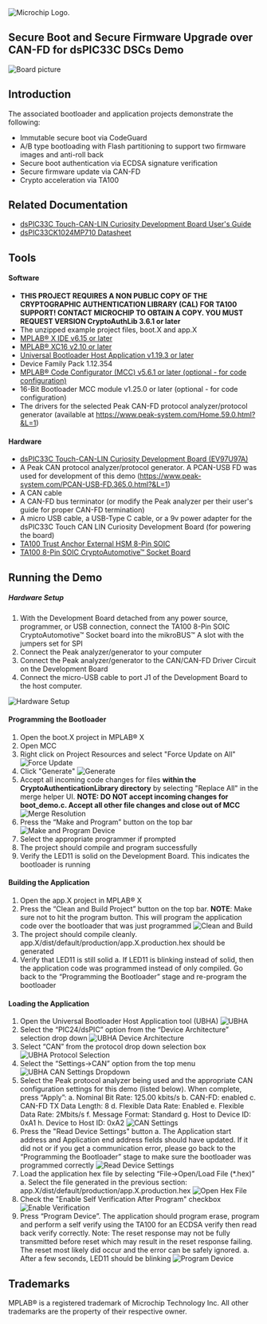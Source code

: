 <picture>
    <source media="(prefers-color-scheme: dark)" srcset="../images/microchip_logo_white_red.png">
	<source media="(prefers-color-scheme: light)" srcset="../images/microchip_logo_black_red.png">
    <img alt="Microchip Logo." src="../images/microchip_logo_black_red.png">
</picture>

## Secure Boot and Secure Firmware Upgrade over CAN-FD for dsPIC33C DSCs Demo

![Board picture](./images/board.jpg)

## Introduction
The associated bootloader and application projects demonstrate the following: 
* Immutable secure boot via CodeGuard
* A/B type bootloading with Flash partitioning to support two firmware images and anti-roll back
* Secure boot authentication via ECDSA signature verification 
* Secure firmware update via CAN-FD
* Crypto acceleration via TA100

## Related Documentation
* [dsPIC33C Touch-CAN-LIN Curiosity Development Board User's Guide](https://www.microchip.com/en-us/development-tool/EV97U97A)
* [dsPIC33CK1024MP710 Datasheet](https://www.microchip.com/en-us/product/dsPIC33CK1024MP710) 

## Tools 

#### Software 
* **THIS PROJECT REQUIRES A NON PUBLIC COPY OF THE CRYPTOGRAPHIC AUTHENTICATION LIBRARY (CAL) FOR TA100 SUPPORT! CONTACT MICROCHIP TO OBTAIN A COPY. YOU MUST REQUEST VERSION CryptoAuthLib 3.6.1 or later**
* The unzipped example project files, boot.X and app.X
* [MPLAB® X IDE v6.15 or later](https://www.microchip.com/en-us/tools-resources/develop/mplab-x-ide)
* [MPLAB® XC16 v2.10 or later](https://www.microchip.com/en-us/tools-resources/develop/mplab-xc-compilers)
* [Universal Bootloader Host Application v1.19.3 or later](www.microchip.com/16-bit-bootloader) 
* Device Family Pack 1.12.354
* [MPLAB® Code Configurator (MCC) v5.6.1 or later (optional - for code configuration)](https://www.microchip.com/en-us/tools-resources/configure/mplab-code-configurator)
* 16-Bit Bootloader MCC module v1.25.0 or later (optional - for code configuration)
* The drivers for the selected Peak CAN-FD protocol analyzer/protocol generator (available at https://www.peak-system.com/Home.59.0.html?&L=1)


#### Hardware
* [dsPIC33C Touch-CAN-LIN Curiosity Development Board (EV97U97A)](https://www.microchip.com/en-us/development-tool/EV97U97A)
* A Peak CAN protocol analyzer/protocol generator. A PCAN-USB FD was used for development of this demo (https://www.peak-system.com/PCAN-USB-FD.365.0.html?&L=1)
* A CAN cable
* A CAN-FD bus terminator (or modify the Peak analyzer per their user's guide for proper CAN-FD termination)
* A micro USB cable, a USB-Type C cable, or a 9v power adapter for the dsPIC33C Touch CAN LIN Curiosity Development Board (for powering the board)
* [TA100 Trust Anchor External HSM 8-Pin SOIC](https://www.microchip.com/en-us/product/ta100)
* [TA100 8-Pin SOIC CryptoAutomotive™ Socket Board](https://www.microchip.com/en-us/development-tool/AC164167)

## Running the Demo

##### Hardware Setup
1. With the Development Board detached from any power source, programmer, or USB connection, connect the TA100 8-Pin SOIC CryptoAutomotive™ Socket board into the mikroBUS™ A slot with the jumpers set for SPI
2. Connect the Peak analyzer/generator to your computer
3. Connect the Peak analyzer/generator to the CAN/CAN-FD Driver Circuit on the Development Board
4. Connect the micro-USB cable to port J1 of the Development Board to the host computer.

![Hardware Setup](./images/hardware_setup.png)

#### Programming the Bootloader
1. Open the boot.X project in MPLAB® X
2. Open MCC
3. Right click on Project Resources and select "Force Update on All"
![Force Update](./images/MCC_Force_Update.png)
4. Click "Generate"
![Generate](./images/MCC_Generate.png)
5. Accept all incoming code changes for files **within the CryptoAuthenticationLibrary directory** by selecting "Replace All" in the merge helper UI. **NOTE: DO NOT accept incoming changes for boot_demo.c. Accept all other file changes and close out of MCC** 
![Merge Resolution](./images/MCC_Merge_Resolution.PNG)
6. Press the “Make and Program” button on the top bar
![Make and Program Device](./images/make_and_program.png)
7. Select the appropriate programmer if prompted
8. The project should compile and program successfully
9. Verify the LED11 is solid on the Development Board. This indicates the bootloader is running
    
#### Building the Application
1. Open the app.X project in MPLAB® X
2. Press the “Clean and Build Project” button on the top bar. **NOTE**: Make sure not to hit the program button. This will program the application code over the bootloader that was just programmed
![Clean and Build](./images/clean_and_build.png)
3. The project should compile cleanly. app.X/dist/default/production/app.X.production.hex should be generated
4. Verify that LED11 is still solid
    a. If LED11 is blinking instead of solid, then the application code was programmed instead of only compiled. Go back to the “Programming the Bootloader” stage and re-program the bootloader

#### Loading the Application
1. Open the Universal Bootloader Host Application tool (UBHA)
![UBHA](./images/UBHA_open.png)
2. Select the “PIC24/dsPIC” option from the “Device Architecture” selection drop down
![UBHA Device Architecture](./images/UBHA_device_architecture.png)
3. Select “CAN” from the protocol drop down selection box
![UBHA Protocol Selection](./images/UBHA_protocol.png)
4. Select the “Settings->CAN” option from the top menu
![UBHA CAN Settings Dropdown](./images/UBHA_Settings_CAN_Dropdown.png)
5. Select the Peak protocol analyzer being used and the appropriate CAN configuration settings for this demo (listed below). When complete, press “Apply”: 
    a. Nominal Bit Rate: 125.00 kbits/s
    b. CAN-FD: enabled
    c. CAN-FD TX Data Length: 8
    d. Flexible Data Rate: Enabled 
    e. Flexible Data Rate: 2Mbits/s
    f. Message Format: Standard
    g. Host to Device ID: 0xA1
    h. Device to Host ID: 0xA2
![CAN Settings](./images/UBHA_CAN_Settings.png)
6. Press the "Read Device Settings" button
    a. The Application start address and Application end address fields should have updated. If it did not or if you get a communication error, please go back to the “Programming the Bootloader” stage to make sure the bootloader was programmed correctly
![Read Device Settings](./images/UBHA_Read_Device_Settings.png)
7. Load the application hex file by selecting “File->Open/Load File (*.hex)”
    a. Select the file generated in the previous section: app.X/dist/default/production/app.X.production.hex
![Open Hex File](./images/UBHA_Open_Hex.png)
8. Check the "Enable Self Verification After Program" checkbox
![Enable Verification](./images/UBHA_Enable_Verification.png)
9. Press “Program Device”. The application should program erase, program and perform a self verify using the TA100 for an ECDSA verify then read back verify correctly. Note: The reset response may not be fully transmitted before reset which may result in the reset response failing. The reset most likely did occur and the error can be safely ignored. 
    a. After a few seconds, LED11 should be blinking
![Program Device](./images/UBHA_Program.png)

## Trademarks

MPLAB® is a registered trademark of Microchip Technology Inc. All other trademarks are the property of their respective owner.
